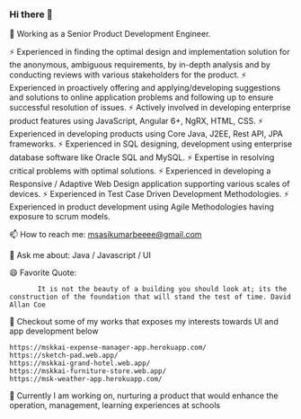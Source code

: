 ### Hi there 👋

<!--
**mskkai/mskkai** is a ✨ _special_ ✨ repository because its `README.md` (this file) appears on your GitHub profile.

Here are some ideas to get you started:

- 🔭 I’m currently working on ...
- 🌱 I’m currently learning ...
- 👯 I’m looking to collaborate on ...
- 🤔 I’m looking for help with ...
- 💬 Ask me about ...
- 📫 How to reach me: ...
- 😄 Pronouns: ...
- ⚡ Fun fact: ...
-->

🔭 Working as a Senior Product Development Engineer.
 
⚡ Experienced in finding the optimal design and implementation solution for the anonymous, ambiguous requirements, by in-depth analysis and by conducting reviews with various stakeholders for the product.
⚡ Experienced in proactively offering and applying/developing suggestions and solutions to online application problems and following up to ensure successful resolution of issues.
⚡ Actively involved in developing enterprise product features using JavaScript, Angular 6+, NgRX, HTML, CSS.
⚡ Experienced in developing products using Core Java, J2EE, Rest API, JPA frameworks.
⚡ Experienced in SQL designing, development using enterprise database software like Oracle SQL and MySQL. 
⚡ Expertise in resolving critical problems with optimal solutions.
⚡ Experienced in developing a Responsive / Adaptive Web Design application supporting various scales of devices.
⚡ Experienced in Test Case Driven Development Methodologies. 
⚡ Experienced in product development using Agile Methodologies having exposure to scrum models.


📫 How to reach me: msasikumarbeeee@gmail.com

💬 Ask me about: Java / Javascript / UI

😄 Favorite Quote:

           It is not the beauty of a building you should look at; its the construction of the foundation that will stand the test of time. David Allan Coe

🌱 Checkout some of my works that exposes my interests towards UI and app development below

    https://mskkai-expense-manager-app.herokuapp.com/
    https://sketch-pad.web.app/
    https://mskkai-grand-hotel.web.app/
    https://mskkai-furniture-store.web.app/
    https://msk-weather-app.herokuapp.com/

👯 Currently I am working on, nurturing a product that would enhance the operation, management, learning experiences at schools

